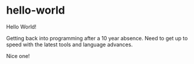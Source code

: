 # hello-world

Hello World!

Getting back into programming after a 10 year absence. Need to get up to speed with the latest tools and language advances.

Nice one!
